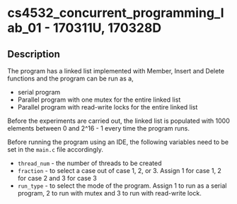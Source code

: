 # cs4532_concurrent_programming_lab_01 - 170311U, 170328D

## Description

The program has a linked list implemented with Member, Insert and Delete functions and the program can be run as a,
- serial program
- Parallel program with one mutex for the entire linked list
- Parallel program with read-write locks for the entire linked list

Before the experiments are carried out, the linked list is populated with 1000 elements between 0 and 2^16 - 1 every time the program runs. 

 
Before running the program using an IDE, the following variables need to be set in the `main.c` file accordingly.
- `thread_num` - the number of threads to be created
- `fraction` - to select a case out of case 1, 2, or 3. Assign 1 for case 1, 2 for case 2 and 3 for case 3
- `run_type` - to select the mode of the program. Assign 1 to run as a serial program, 2 to run with mutex and 3 to run with read-write lock. 
